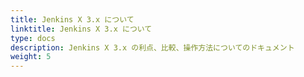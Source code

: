 ```yaml
---
title: Jenkins X 3.x について
linktitle: Jenkins X 3.x について
type: docs
description: Jenkins X 3.x の利点、比較、操作方法についてのドキュメント
weight: 5
---
```



